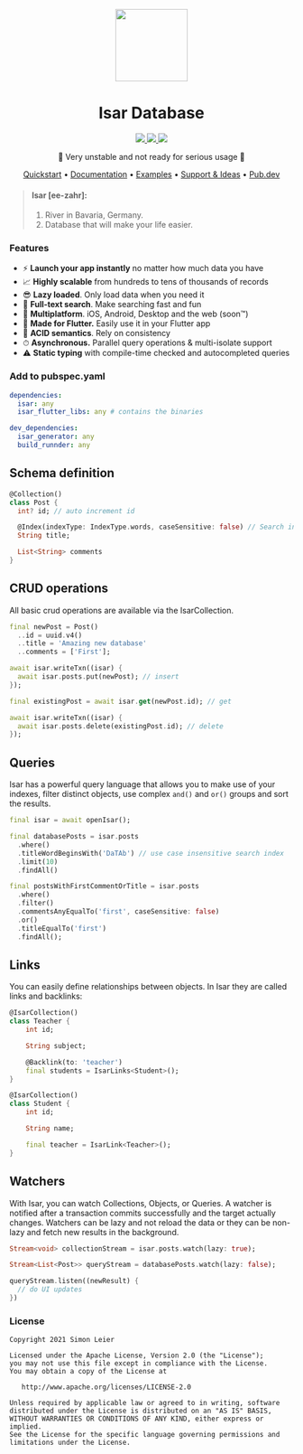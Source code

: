 <p align="center">
  <a href="https://isar.dev">
    <img src="https://raw.githubusercontent.com/isar/isar/main/.github/assets/isar.svg?sanitize=true" height="128">
  </a>
  <h1 align="center">Isar Database</h1>
</p>

<p align="center">
  <a href="https://github.com/isar/isar/actions/workflows/test.yml">
    <img src="https://img.shields.io/github/workflow/status/isar/isar/Dart%20CI/main?label=tests&labelColor=333940&logo=github">
  </a>
  <a href="https://pub.dev/packages/isar">
    <img src="https://img.shields.io/pub/v/isar?label=pub.dev&labelColor=333940&logo=dart">
  </a>
  <a href="https://github.com/isar/isar/blob/main/LICENSE">
    <img src="https://img.shields.io/github/license/hivedb/hive?color=%23007A88&labelColor=333940&logo=apache">
  </a>
</p>

<p align="center">🚧 Very unstable and not ready for serious usage 🚧</p>

<p align="center">
  <a href="https://isar.dev">Quickstart</a> •
  <a href="https://isar.dev/schema">Documentation</a> •
  <a href="https://isar.dev">Examples</a> •
  <a href="https://github.com/isar/isar/discussions">Support & Ideas</a> •
  <a href="https://pub.dev/packages/isar">Pub.dev</a>
</p>


> #### Isar [ee-zahr]:
> 1. River in Bavaria, Germany.
> 2. Database that will make your life easier.


### Features

- ⚡️ **Launch your app instantly** no matter how much data you have
- 📈 **Highly scalable** from hundreds to tens of thousands of records
- 😎 **Lazy loaded**. Only load data when you need it
- 🔎 **Full-text search**. Make searching fast and fun
- 📱 **Multiplatform**. iOS, Android, Desktop and the web (soon™)
- 💙 **Made for Flutter.** Easily use it in your Flutter app
- 🧪 **ACID semantics**. Rely on consistency
- ⏱ **Asynchronous.** Parallel query operations & multi-isolate support
- ⚠️ **Static typing** with compile-time checked and autocompleted queries

### Add to pubspec.yaml

```yaml
dependencies:
  isar: any
  isar_flutter_libs: any # contains the binaries

dev_dependencies:
  isar_generator: any
  build_runnder: any
```


## Schema definition
```dart
@Collection()
class Post {
  int? id; // auto increment id

  @Index(indexType: IndexType.words, caseSensitive: false) // Search index
  String title;

  List<String> comments
}
```

## CRUD operations

All basic crud operations are available via the IsarCollection.

```dart
final newPost = Post()
  ..id = uuid.v4()
  ..title = 'Amazing new database'
  ..comments = ['First'];

await isar.writeTxn((isar) {
  await isar.posts.put(newPost); // insert
});

final existingPost = await isar.get(newPost.id); // get

await isar.writeTxn((isar) {
  await isar.posts.delete(existingPost.id); // delete
});
```

## Queries

Isar has a powerful query language that allows you to make use of your indexes, filter distinct objects, use complex `and()` and `or()` groups and sort the results.

```dart
final isar = await openIsar();

final databasePosts = isar.posts
  .where()
  .titleWordBeginsWith('DaTAb') // use case insensitive search index
  .limit(10)
  .findAll()

final postsWithFirstCommentOrTitle = isar.posts
  .where()
  .filter()
  .commentsAnyEqualTo('first', caseSensitive: false)
  .or()
  .titleEqualTo('first')
  .findAll();
```

## Links

You can easily define relationships between objects. In Isar they are called links and backlinks:

```dart
@IsarCollection()
class Teacher {
    int id;

    String subject;

    @Backlink(to: 'teacher')
    final students = IsarLinks<Student>();
}

@IsarCollection()
class Student {
    int id;

    String name;

    final teacher = IsarLink<Teacher>();
}
```

## Watchers

With Isar, you can watch Collections, Objects, or Queries. A watcher is notified after a transaction commits successfully and the target actually changes.
Watchers can be lazy and not reload the data or they can be non-lazy and fetch new results in the background.

```dart
Stream<void> collectionStream = isar.posts.watch(lazy: true);

Stream<List<Post>> queryStream = databasePosts.watch(lazy: false);

queryStream.listen((newResult) {
  // do UI updates
})
```

### License

```
Copyright 2021 Simon Leier

Licensed under the Apache License, Version 2.0 (the "License");
you may not use this file except in compliance with the License.
You may obtain a copy of the License at

   http://www.apache.org/licenses/LICENSE-2.0

Unless required by applicable law or agreed to in writing, software
distributed under the License is distributed on an "AS IS" BASIS,
WITHOUT WARRANTIES OR CONDITIONS OF ANY KIND, either express or implied.
See the License for the specific language governing permissions and
limitations under the License.
```
